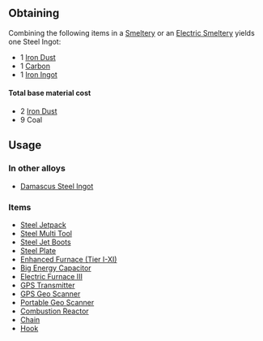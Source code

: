 
## Obtaining

Combining the following items in a [Smeltery](https://github.com/Slimefun/Slimefun4/wiki/Smeltery) or an [Electric Smeltery](https://github.com/Slimefun/Slimefun4/wiki/Electric-Smeltery) yields one Steel Ingot:

* 1 [Iron Dust](https://github.com/Slimefun/Slimefun4/wiki/Iron-Dust)
* 1 [Carbon](https://github.com/Slimefun/Slimefun4/wiki/Carbon)
* 1 [Iron Ingot](https://github.com/Slimefun/Slimefun4/wiki/Iron-Ingot)

#### Total base material cost

* 2 [Iron Dust](https://github.com/Slimefun/Slimefun4/wiki/Iron-Dust)
* 9 Coal

## Usage

### In other alloys

* [Damascus Steel Ingot](https://github.com/Slimefun/Slimefun4/wiki/Damascus-Steel-Ingot)

### Items

* [Steel Jetpack](https://github.com/Slimefun/Slimefun4/wiki/Jetpacks)
* [Steel Multi Tool](https://github.com/Slimefun/Slimefun4/wiki/Multi-Tools)
* [Steel Jet Boots](https://github.com/Slimefun/Slimefun4/wiki/Jet-Boots)
* [Steel Plate](https://github.com/Slimefun/Slimefun4/wiki/Miscellaneous-Items)
* [Enhanced Furnace (Tier I-XI)](https://github.com/Slimefun/Slimefun4/wiki/Enhanced-Furnaces)
* [Big Energy Capacitor](https://github.com/Slimefun/Slimefun4/wiki/Energy-Capacitors)
* [Electric Furnace III](https://github.com/Slimefun/Slimefun4/wiki/Electric-Furnace)
* [GPS Transmitter](https://github.com/Slimefun/Slimefun4/wiki/GPS-Transmitter)
* [GPS Geo Scanner](https://github.com/Slimefun/Slimefun4/wiki/GPS-Geo-Scanner)
* [Portable Geo Scanner](https://github.com/Slimefun/Slimefun4/wiki/Portable-Geo-Scanner)
* [Combustion Reactor](https://github.com/Slimefun/Slimefun4/wiki/Combustion-Reactor)
* [Chain](https://github.com/Slimefun/Slimefun4/wiki/Miscellaneous-Items)
* [Hook](https://github.com/Slimefun/Slimefun4/wiki/Miscellaneous-Items)
